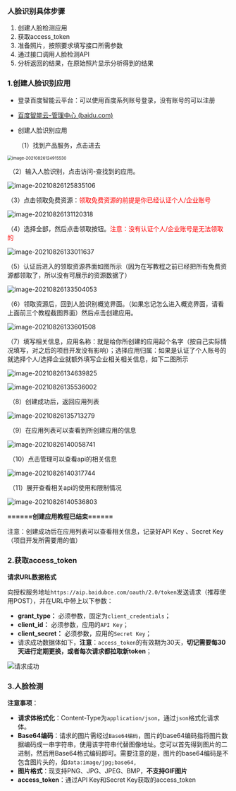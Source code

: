 

### 人脸识别具体步骤

1.  创建人脸检测应用
2. 获取access_token
3. 准备照片，按照要求填写接口所需参数
4. 通过接口调用人脸检测API
5. 分析返回的结果，在原始照片显示分析得到的结果

### 1.创建人脸识别应用

- 登录百度智能云平台：可以使用百度系列账号登录，没有账号的可以注册

- [百度智能云-管理中心 (baidu.com)](https://console.bce.baidu.com/ai/?_=1627024271326#/ai/face/app/list)

- 创建人脸识别应用

  （1）找到产品服务，点击进去

<img src="https://s2.loli.net/2022/08/15/vsCPAJE5h2NnIQ7.png" alt="image-20210826124915530" style="zoom: 67%;" />

​	（2）输入人脸识别，点击访问-查找到的应用。

![image-20210826125835106](https://s2.loli.net/2022/08/15/v1gDBnXiVKLertP.png)

​	（3）点击领取免费资源：<font color='red'>领取免费资源的前提是你已经认证个人/企业账号</font>

![image-20210826131120318](https://s2.loli.net/2022/08/15/LVcSz5eBjupsKmJ.png)

​	（4）选择全部，然后点击领取按钮。<font color='red'>注意：没有认证个人/企业账号是无法领取的</font>

![image-20210826133011637](https://s2.loli.net/2022/08/15/HlxpfZKz8VtMvuC.png)

​	（5）认证后进入的领取资源界面如图所示（因为在写教程之前已经把所有免费资源都领取了，所以没有可展示的资源数据了）

![image-20210826133504053](https://s2.loli.net/2022/08/15/CcMqp5eIdnSzXKh.png)

​	（6）领取资源后，回到人脸识别概览界面。（如果忘记怎么进入概览界面，请看上面前三个教程截图界面）然后点击创建应用。

![image-20210826133601508](https://s2.loli.net/2022/08/15/aHXY4GCBdLZjtxz.png)

​	（7）填写相关信息，应用名称：就是给你所创建的应用起个名字（按自己实际情况填写，对之后的项目开发没有影响）；选择应用归属：如果是认证了个人账号的就选择个人/选择企业就额外填写企业相关相关信息，如下二图所示

![image-20210826134639825](https://s2.loli.net/2022/08/15/ngJjuktR3y7aAcq.png)

![image-20210826135536002](https://s2.loli.net/2022/08/15/CsoMZrum6RbcdYf.png)

​	（8）创建成功后，返回应用列表

![image-20210826135713279](https://s2.loli.net/2022/08/15/RNd9Xbt6kKvE5QF.png)

​	（9）在应用列表可以查看到所创建应用的信息

![image-20210826140058741](https://s2.loli.net/2022/08/15/z5ubABNYl2xUptF.png)

​	（10）点击管理可以查看api的相关信息

![image-20210826140317744](https://s2.loli.net/2022/08/15/IicVNXuGaho78qx.png)

​	（11）展开查看相关api的使用和限制情况

![image-20210826140536803](https://s2.loli.net/2022/08/15/bRwCL4H3ae2IiQG.png)





**======创建应用教程已结束======**

注意：创建成功后在应用列表可以查看相关信息，记录好API Key 、Secret Key（项目开发所需要用的值）

### 2.获取access_token

**请求URL数据格式**

向授权服务地址`https://aip.baidubce.com/oauth/2.0/token`发送请求（推荐使用POST），并在URL中带上以下参数：

- **grant_type：** 必须参数，固定为`client_credentials`；
- **client_id：** 必须参数，应用的`API Key`；
- **client_secret：** 必须参数，应用的`Secret Key`；
- 请求成功数据体如下，**注意**：`access_token`的有效期为30天，**切记需要每30天进行定期更换，或者每次请求都拉取新token**；

![请求成功](https://s2.loli.net/2022/08/15/VS9vFXhaNz32BCr.png)

### 3.人脸检测

**注意事项**：

- **请求体格式化**：Content-Type为`application/json`，通过`json`格式化请求体。
- **Base64编码**：请求的图片需经过`Base64编码`，图片的base64编码指将图片数据编码成一串字符串，使用该字符串代替图像地址。您可以首先得到图片的二进制，然后用Base64格式编码即可。需要注意的是，图片的base64编码是不包含图片头的，如`data:image/jpg;base64,`
- **图片格式**：现支持PNG、JPG、JPEG、BMP，**不支持GIF图片**
- **access_token**：通过API Key和Secret Key获取的access_token

